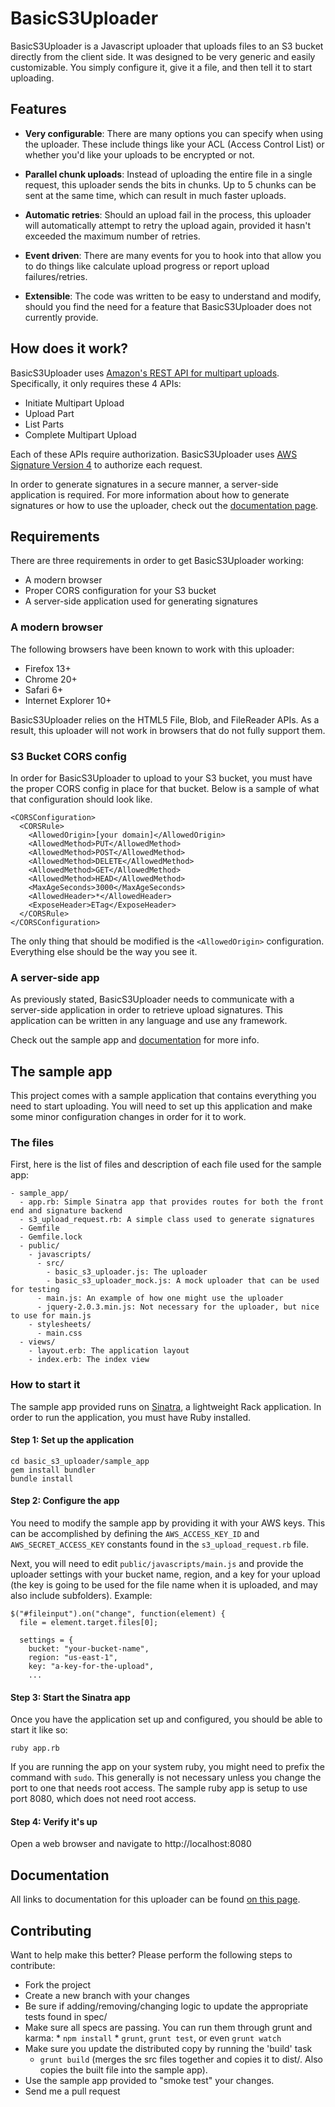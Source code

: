 # BasicS3Uploader

BasicS3Uploader is a Javascript uploader that uploads files to an S3 bucket directly
from the client side. It was designed to be very generic and easily customizable.
You simply configure it, give it a file, and then tell it to start uploading.

## Features

- __Very configurable__: There are many options you can specify when using the uploader.
These include things like your ACL (Access Control List) or whether you'd like your uploads
to be encrypted or not.

- __Parallel chunk uploads__: Instead of uploading the entire file in a single request,
this uploader sends the bits in chunks. Up to 5 chunks can be sent at the same time, which
can result in much faster uploads.

- __Automatic retries__: Should an upload fail in the process, this uploader will
automatically attempt to retry the upload again, provided it hasn't exceeded the
maximum number of retries.

- __Event driven__: There are many events for you to hook into that allow you to
do things like calculate upload progress or report upload failures/retries.

- __Extensible__: The code was written to be easy to understand and modify, should
you find the need for a feature that BasicS3Uploader does not currently provide.

## How does it work?

BasicS3Uploader uses [Amazon's REST API for multipart uploads](http://docs.aws.amazon.com/AmazonS3/latest/dev/UsingRESTAPImpUpload.html).
Specifically, it only requires these 4 APIs:

- Initiate Multipart Upload
- Upload Part
- List Parts
- Complete Multipart Upload

Each of these APIs require authorization. BasicS3Uploader uses [AWS Signature Version 4](http://docs.aws.amazon.com/AmazonS3/latest/API/sig-v4-authenticating-requests.html) to authorize each request.

In order to generate signatures in a secure manner, a server-side application is required. For more information
about how to generate signatures or how to use the uploader, check out the [documentation page](https://github.com/jandritsch/basic_s3_uploader/wiki/Documentation).

## Requirements

There are three requirements in order to get BasicS3Uploader working:

- A modern browser
- Proper CORS configuration for your S3 bucket
- A server-side application used for generating signatures

### A modern browser

The following browsers have been known to work with this uploader:

- Firefox 13+
- Chrome 20+
- Safari 6+
- Internet Explorer 10+

BasicS3Uploader relies on the HTML5 File, Blob, and FileReader APIs. As a result,
this uploader will not work in browsers that do not fully support them.

### S3 Bucket CORS config

In order for BasicS3Uploader to upload to your S3 bucket, you must have the proper
CORS config in place for that bucket. Below is a sample of what that configuration
should look like.

    <CORSConfiguration>
      <CORSRule>
        <AllowedOrigin>[your domain]</AllowedOrigin>
        <AllowedMethod>PUT</AllowedMethod>
        <AllowedMethod>POST</AllowedMethod>
        <AllowedMethod>DELETE</AllowedMethod>
        <AllowedMethod>GET</AllowedMethod>
        <AllowedMethod>HEAD</AllowedMethod>
        <MaxAgeSeconds>3000</MaxAgeSeconds>
        <AllowedHeader>*</AllowedHeader>
        <ExposeHeader>ETag</ExposeHeader>
      </CORSRule>
    </CORSConfiguration>

The only thing that should be modified is the `<AllowedOrigin>` configuration. Everything
else should be the way you see it.

### A server-side app

As previously stated, BasicS3Uploader needs to communicate with a server-side application
in order to retrieve upload signatures. This application can be written in any language
and use any framework.

Check out the sample app and [documentation](https://github.com/JAndritsch/basic_s3_uploader/wiki/Documentation) for more info.

## The sample app

This project comes with a sample application that contains everything you need to start
uploading. You will need to set up this application and make some minor configuration
changes in order for it to work.

### The files

First, here is the list of files and description of each file used for the sample app:

    - sample_app/
      - app.rb: Simple Sinatra app that provides routes for both the front end and signature backend
      - s3_upload_request.rb: A simple class used to generate signatures
      - Gemfile 
      - Gemfile.lock
      - public/
        - javascripts/
          - src/
            - basic_s3_uploader.js: The uploader
            - basic_s3_uploader_mock.js: A mock uploader that can be used for testing
          - main.js: An example of how one might use the uploader
          - jquery-2.0.3.min.js: Not necessary for the uploader, but nice to use for main.js
        - stylesheets/
          - main.css
      - views/
        - layout.erb: The application layout
        - index.erb: The index view

### How to start it

The sample app provided runs on [Sinatra](http://www.sinatrarb.com/), a lightweight Rack application.
In order to run the application, you must have Ruby installed.

#### Step 1: Set up the application

    cd basic_s3_uploader/sample_app
    gem install bundler
    bundle install

#### Step 2: Configure the app

You need to modify the sample app by providing it with your AWS keys. This can
be accomplished by defining the `AWS_ACCESS_KEY_ID` and `AWS_SECRET_ACCESS_KEY`
constants found in the `s3_upload_request.rb` file.

Next, you will need to edit `public/javascripts/main.js` and provide the uploader settings with
your bucket name, region, and a key for your upload (the key is going to be used for the
file name when it is uploaded, and may also include subfolders).
Example:

    $("#fileinput").on("change", function(element) {
      file = element.target.files[0];

      settings = {
        bucket: "your-bucket-name",
        region: "us-east-1",
        key: "a-key-for-the-upload",
        ...

#### Step 3: Start the Sinatra app

Once you have the application set up and configured, you should be able to start it like so:

    ruby app.rb

If you are running the app on your system ruby, you might need to prefix the command with
`sudo`.  This generally is not necessary unless you change the port to one that needs root
access.  The sample ruby app is setup to use port 8080, which does not need root access.

#### Step 4: Verify it's up

Open a web browser and navigate to http://localhost:8080

## Documentation

All links to documentation for this uploader can be found [on this page](https://github.com/jandritsch/basic_s3_uploader/wiki/Documentation).

## Contributing

Want to help make this better? Please perform the following steps to contribute:

- Fork the project
- Create a new branch with your changes
- Be sure if adding/removing/changing logic to update the appropriate tests found in spec/
- Make sure all specs are passing. You can run them through grunt and karma:
      * `npm install`
      * `grunt`, `grunt test`, or even `grunt watch`
- Make sure you update the distributed copy by running the 'build' task
  * `grunt build` (merges the src files together and copies it to dist/. Also copies the
  built file into the sample app).
- Use the sample app provided to "smoke test" your changes.
- Send me a pull request
